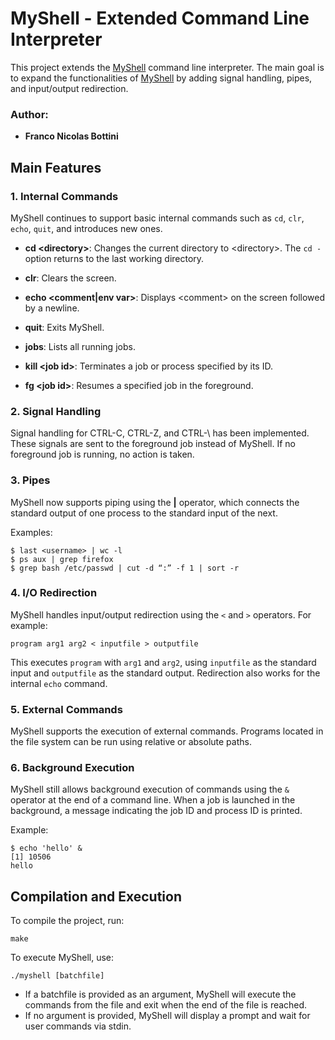 # MyShell - Extended Command Line Interpreter

This project extends the [MyShell](https://github.com/francobottini99/LINUXSHELL1-2022.git) command line interpreter. The main goal is to expand the functionalities of [MyShell](https://github.com/francobottini99/LINUXSHELL1-2022.git) by adding signal handling, pipes, and input/output redirection.

### Author:
- **Franco Nicolas Bottini**

## Main Features

### 1. Internal Commands
MyShell continues to support basic internal commands such as `cd`, `clr`, `echo`, `quit`, and introduces new ones.

- **cd \<directory\>**: Changes the current directory to \<directory\>. The `cd -` option returns to the last working directory.

- **clr**: Clears the screen.

- **echo \<comment\|env var\>**: Displays \<comment\> on the screen followed by a newline.

- **quit**: Exits MyShell.

- **jobs**: Lists all running jobs.

- **kill \<job id\>**: Terminates a job or process specified by its ID.

- **fg \<job id\>**: Resumes a specified job in the foreground.

### 2. Signal Handling
Signal handling for CTRL-C, CTRL-Z, and CTRL-\ has been implemented. These signals are sent to the foreground job instead of MyShell. If no foreground job is running, no action is taken.

### 3. Pipes
MyShell now supports piping using the **|** operator, which connects the standard output of one process to the standard input of the next.

Examples:
```
$ last <username> | wc -l
$ ps aux | grep firefox
$ grep bash /etc/passwd | cut -d “:” -f 1 | sort -r
```

### 4. I/O Redirection
MyShell handles input/output redirection using the `<` and `>` operators. For example:

```
program arg1 arg2 < inputfile > outputfile
```

This executes `program` with `arg1` and `arg2`, using `inputfile` as the standard input and `outputfile` as the standard output. Redirection also works for the internal `echo` command.

### 5. External Commands
MyShell supports the execution of external commands. Programs located in the file system can be run using relative or absolute paths.

### 6. Background Execution
MyShell still allows background execution of commands using the `&` operator at the end of a command line. When a job is launched in the background, a message indicating the job ID and process ID is printed.

Example:
```
$ echo 'hello' &
[1] 10506
hello
```

## Compilation and Execution

To compile the project, run:

```
make
```

To execute MyShell, use:

```
./myshell [batchfile]
```

- If a batchfile is provided as an argument, MyShell will execute the commands from the file and exit when the end of the file is reached.
- If no argument is provided, MyShell will display a prompt and wait for user commands via stdin.
